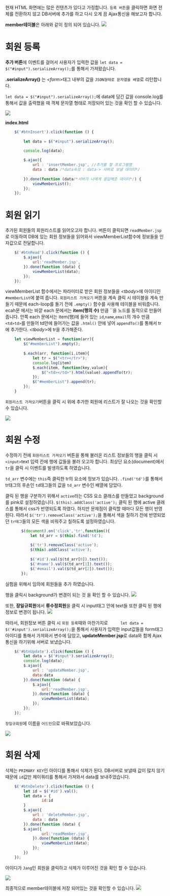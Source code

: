 현재 HTML 화면에는 많은 컨텐츠가 있다고 가정합니다. `등록 버튼`을 클릭하면 화면 전체를 전환하지 않고 DB서버에 추가를 하고 다시 오게 끔  Ajax통신을 해보고자 합니다. 

**member테이블**은 아래와 같이 정의 되어 있습니다.
<img src ="https://user-images.githubusercontent.com/69107255/106282533-10ae5e00-6284-11eb-9389-49e9d557610d.png">


# 회원 등록

**추가 버튼**에 이벤트를 걸어서 사용자가 입력한 값을 `let data = $("#input").serializeArray();`를 통해서 가져왔습니다.

**.serializeArray()** 는 *<form*>태그 내부의 값을 `JSON형태로 문자열을 배열`로 리턴합니다. 

`let data = $("#input").serializeArray();`에 data에 담긴 값을 console.log를 통해서 값을 출력했을 때 객체 문자열 형태로 저장되어 있는 것을 확인 할 수 있습니다.    

<img src = "https://user-images.githubusercontent.com/69107255/106280720-9bda2480-6281-11eb-894e-ac14dec1671f.png">

**index.html**
```javascript
	$('#btnInsert').click(function () {
	   		
		let data = $("#input").serializeArray();
			
		console.log(data);

		$.ajax({
			url : 'insertMember.jsp', //추가를 할 프로그램명
			data : data /*data속성 : data-> 서버로 보낼 데이터*/
                    
	   	}).done(function (data/*서버가 나에게 응답해준 데이터*/) {
			viewMemberList();
		});   		
	});
```

# 회원 읽기

추가된 회원들의 회원리스트를 읽어오고자 합니다.
버튼이 클릭되면 `readMember.jsp`로 이동하여 DB에 있는 회원 정보들을 읽어와서 viewMemberList함수에 정보들을 인자값으로 전달합니다.
```javascript
	$('#btnRead').click(function () {
	   	$.ajax({
	   		url:'readMember.jsp',
	   	}).done(function (data) {
	   		viewMemberList(data);
	   	});
	});
```

viewMemberList 함수에서는 파라미터로 받은 회원 정보들을 *<tbody*>에 아이디인 `#memberList`에 붙여 줍니다. `회원리스트 가져오기` 버튼을 계속 클릭 시 테이블을 계속 만들기 때문에 each-loop를 돌기 전에 `.empty()` 함수를 사용해 테이블을 비워줍니다.  ecah문 에서는 바깥 each 문에서는 **item(행의 수)** 만큼 ``을 노드를 동적으로 만들어 줍니다. 안쪽 each 문에서는 item(행)에 들어 있는 `id`,`name`,`email`의 개수 만큼 `<td>td>`를 만들어 td안에 들어가는 값을 `.html()` 안에 넣어 `appendTo()`를 통해서 tr에 추가한다.
*<tbody*>에 tr을 추가해준다.
```javascript
	let viewMemberList = function(arr){
		$("#memberList").empty();
			
		$.each(arr, function(i,item){
			let tr = $("<tr></tr>");
			console.log(item)
			$.each(item, function(key,value){
				$("<td></td>").html(value).appendTo(tr);
			});
			$("#memberList").append(tr);
		});
	}
```

`회원리스트 가져오기`버튼을 클릭 시 위에 추가한 회원에 리스트가 잘 나오는 것을 확인할 수 있습니다.

<img src ="https://user-images.githubusercontent.com/69107255/106347470-21051e00-6302-11eb-8dc9-c45f2a2ed499.png">

# 회원 수정

수정하기 전에 `회원리스트 가져오기` 버튼을 통해 불러온 리스트 정보들의 행을 클릭 시 `<input>`text 입력 칸에 행에 값들을 불러 오고자 합니다.
최상단 요소(document)에서 `tr`을 클릭 시 이벤트를 발생하도록 하였습니다.

`td_arr` 변수에는 `this`즉 클릭한 tr의 요소에 정보가 있습니다. `.find('td')`를 통해서 tr태그의 후손인 `td`태그들의 값을 `td_arr` 변수인 배열에 담았다.

클릭 된 행을 구분하기 위해서 `active`라는 CSS 요소 클래스를 만들었고 background를 pink로 설정하였습니다. `$(this).addClass('active');` 클릭 된 행에 active 클래스를 통해서 css가 반영되도록 하였다. 하지만 문제점이 클릭할 때마다 모든 행이 반영된다. 따라서 `$('tr').removeClass('active');`을 통해서 색을 칠하기 전에 반영되었던 `tr태그`들의 모든 색을 비워주고 칠하도록 설정하였습니다.

```javascript
	   $(document).on('click','tr',function(){
		   let td_arr = $(this).find('td');
		   
		   $('tr').removeClass('active');
		   $(this).addClass('active');
		   
		   $('#id').val($(td_arr[0]).text());
		   $('#name').val($(td_arr[1]).text());
		   $('#email').val($(td_arr[2]).text());
	   });
```
실험을 위해서 임의에 회원들을 추가 하였습니다.

행을 클릭시 background가 변경이 되는 것 을 확인 할 수 있습니다.
<img src ="https://user-images.githubusercontent.com/69107255/106349976-be1d8200-6315-11eb-870b-fa09dcf56c2f.png">

또한, **장일규회원**에서 **류수정회원**을 클릭 시 input태그 안에 text들 또한 클릭 된 행에 정보로 변경이 됩니다.
<img src ="https://user-images.githubusercontent.com/69107255/106350075-7d723880-6316-11eb-9ad1-b50ce093b21e.png">

따라서, 회원정보 버튼 클릭 시 `회원 등록`때와 마찬가지로 `	   	let data = $('#input').serializeArray();`을 통해서 사용자가 입력한 input값들을 form태그 아이디를 통해서 가져와서 변수에 담았고, **updateMember.jsp**로 data와 함께 Ajax통신을 하기위해 서버로 보냈습니다.

```javascript
	$('#btnUpdate').click(function () {
	   	let data = $('#input').serializeArray();
	   	console.log(data);
		$.ajax({
			url : 'updateMember.jsp',
			data:data
		}).done(function (data) {
			$.ajax({
		   		url:'readMember.jsp',
		   	}).done(function (data) {
		   		viewMemberList(data);
		   	});
		});
	});
```

`장일규회원`에 이름을 `어드민`으로 바꿔보았습니다.

<img src ="https://user-images.githubusercontent.com/69107255/106350197-4e0ffb80-6317-11eb-91e7-06b0c5bb23d2.png">

# 회원 삭제

삭제는 `PRIMARY KEY`인 아이디를 통해서 삭제가 된다. DB서버로 보낼때 값이 많지 않기 때문에 `id`값만 제이쿼리를 통해서 가져와서 data를 보내주었습니다.

```javascript
	$('#btnDelete').click(function () {
	   	let id = $('#id').val();
	   	let data = {
	   			id:id
	   	}
	   	$.ajax({
	   		url : 'deleteMember.jsp',
	   		data : data
	   	}).done(function (data) {
		$.ajax({
		   		url:'readMember.jsp',
		   	}).done(function (data) {
		   		viewMemberList(data);
		   	});
		})
	});
```

아이디가 `Jang`인 회원을 클릭하고 삭제가 이루어진 것을 확인 할 수 있습니다.

<img src = "https://user-images.githubusercontent.com/69107255/106386399-248ac900-6418-11eb-89e5-151ddd413eb0.png">


최종적으로 member테이블에 저장	되어있는 것을 확인할 수 있습니다.
<img src = "https://user-images.githubusercontent.com/69107255/106386814-2190d800-641a-11eb-9008-2c27ebe7f68a.png">